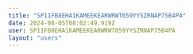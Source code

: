 ```yaml
---
title: "SP11FB8EHA1KAMEEKEARWRWT059YYSZRNAP75B4PA"
date: 2024-08-05T08:02:49.919Z
user: SP11FB8EHA1KAMEEKEARWRWT059YYSZRNAP75B4PA
layout: "users"
---
```

    